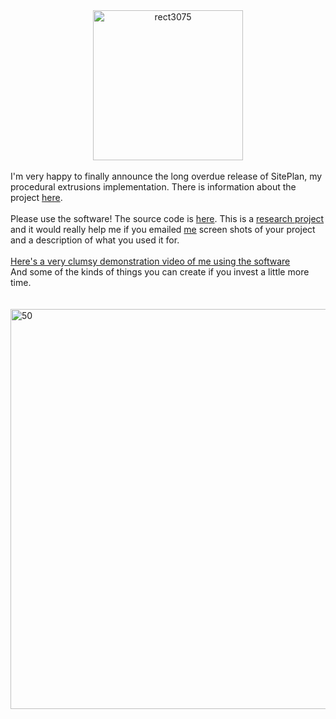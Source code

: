 <div dir="ltr" style="text-align: left;" trbidi="on">
<div style="text-align: center;">
<a href="http://www.flickr.com/photos/twak/6147665705/" title="rect3075 by twak, on Flickr"><img alt="rect3075" src="http://farm7.static.flickr.com/6084/6147665705_ec376a4dd5_m.jpg" height="240" width="240" /></a></div>
<br />
I'm very happy to finally announce the long overdue release of SitePlan, my procedural extrusions implementation. There is information about the project <a href="https://github.com/twak/siteplan/blob/wiki/PageName.md">here</a>.<br />
<div>
<br /></div>
<div>
Please use the software! The source code is <a href="https://github.com/twak/siteplan/">here</a>. This is a <a href="http://twak.blogspot.com/2011/04/interactive-architectural-modeling-with.html">research project</a> and it would really help me if you emailed <a href="http://dcs.gla.ac.uk/~tkelly/">me</a> screen shots of your project and a description of what you used it for.</div>
<div>
<br /></div>
<div>
<a href="https://www.youtube.com/watch?v=BrCDKrBS9To">Here's a very clumsy demonstration video of me using the software</a>
<div>
And some of the kinds of things you can create if you invest a little more time.</div>
<br />
<br />
<a href="http://www.flickr.com/photos/twak/4998728536/" title="50 by twak, on Flickr"><img alt="50" src="http://farm5.static.flickr.com/4105/4998728536_748924325d_z.jpg" height="640" width="640" /></a><br />


